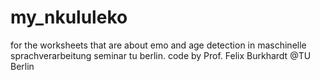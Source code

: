 # my_nkululeko
for the worksheets that are about emo and age detection in maschinelle sprachverarbeitung seminar tu berlin. code by Prof. Felix Burkhardt @TU Berlin
